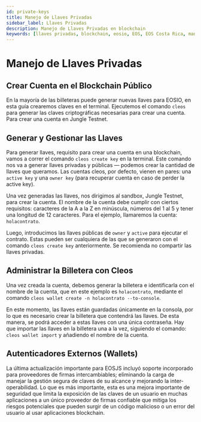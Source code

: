 ```yaml
---
id: private-keys
title: Manejo de Llaves Privadas
sidebar_label: Llaves Privadas
description: Manejo de Llaves Privadas en blockchain
keywords: [llaves privadas, blockchain, eosio, EOS, EOS Costa Rica, manejo de llaves privadas, Qué es una llave privada, Para qué es una llave privada]
---
```


# Manejo de Llaves Privadas


## Crear Cuenta en el Blockchain Público

En la mayoría de las billeteras puede generar nuevas llaves para EOSIO, en esta guía crearemos claves en el terminal. Ejecutemos el comando `cleos` para generar las claves criptográficas necesarias para crear una cuenta. Para crear una cuenta en Jungle Testnet.

## Generar y Gestionar las Llaves

Para generar llaves, requisito para crear una cuenta en una blockchain, vamos a correr el comando `cleos create key` en la terminal. Este comando nos va a generar llaves privadas y públicas — podemos crear la cantidad de llaves que queramos. Las cuentas cleos, por defecto, vienen en pares: una `active key` y una `owner key` (para recuperar cuenta en caso de perder la active key).

Una vez generadas las llaves, nos dirigimos al sandbox, Jungle Testnet, para crear la cuenta. El nombre de la cuenta debe cumplir con ciertos requisitos: caracteres de la A a la Z en minúscula, números del 1 al 5 y tener una longitud de 12 caracteres. Para el ejemplo, llamaremos la cuenta: `holacontrato`.

Luego, introducimos las llaves públicas de `owner` y `active` para ejecutar el contrato. Estas pueden ser cualquiera de las que se generaron con el comando `cleos create key` anteriormente. Se recomienda no compartir las llaves privadas.

## Administrar la Billetera con Cleos

Una vez creada la cuenta, debemos generar la billetera e identificarla con el nombre de la cuenta, que en este ejemplo es `holacontrato`, mediante el comando `cleos wallet create -n holacontrato --to-console`.

En este momento, las llaves están guardadas únicamente en la consola, por lo que es necesario crear la billetera que contendrá las llaves. De esta manera, se podrá acceder a estas llaves con una única contraseña. Hay que importar las llaves en la billetera una a la vez, siguiendo el comando: `cleos wallet import` y añadiendo el nombre de la cuenta.

## Autenticadores Externos (Wallets)

La última actualización importante para EOSJS incluyó soporte incorporado para proveedores de firmas intercambiables; eliminando la carga de manejar la gestión segura de claves de su alcance y mejorando la inter-operabilidad. Lo que es más importante, esta es una mejora importante de seguridad que limita la exposición de las claves de un usuario en muchas aplicaciones a un único proveedor de firmas confiable que mitiga los riesgos potenciales que pueden surgir de un código malicioso o un error del usuario al usar aplicaciones blockchain.